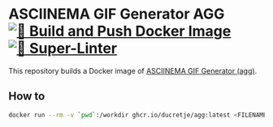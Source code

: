 # ASCIINEMA GIF Generator AGG [![🚀 Build and Push Docker Image](https://github.com/DucretJe/agg-image/actions/workflows/build.yaml/badge.svg?branch=main)](https://github.com/DucretJe/agg-image/actions/workflows/build.yaml) [![💫 Super-Linter](https://github.com/DucretJe/agg-image/actions/workflows/linter.yaml/badge.svg?branch=main)](https://github.com/DucretJe/agg-image/actions/workflows/linter.yaml)

This repository builds a Docker image of [ASCIINEMA GIF Generator (agg)](https://github.com/asciinema/agg/tree/main).

## How to

```sh
docker run --rm -v `pwd`:/workdir ghcr.io/ducretje/agg:latest <FILENAME>
```

